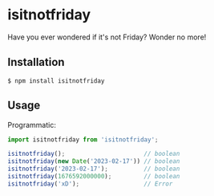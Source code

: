 # isitnotfriday

Have you ever wondered if it's not Friday? Wonder no more!


## Installation

```
$ npm install isitnotfriday
```

## Usage

Programmatic:

```ts
import isitnotfriday from 'isitnotfriday';

isitnotfriday();                      // boolean
isitnotfriday(new Date('2023-02-17')) // boolean
isitnotfriday('2023-02-17');          // boolean
isitnotfriday(1676592000000);         // boolean
isitnotfriday('xD');                  // Error
```
